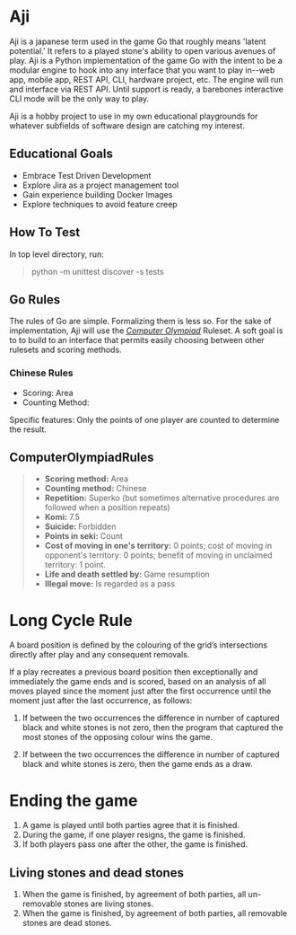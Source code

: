 # Aji
Aji is a japanese term used in the game Go that roughly means 'latent potential.'  It refers to a played stone's ability to open various avenues of play. Aji is a Python implementation of the game Go with the intent to be a modular engine to hook into any interface that you want to play in--web app, mobile app, REST API, CLI, hardware project, etc.  The engine will run and interface via REST API.  Until support is ready, a barebones interactive CLI mode will be the only way to play.

Aji is a hobby project to use in my own educational playgrounds for whatever subfields of software design are catching my interest.

## Educational Goals
* Embrace Test Driven Development
* Explore Jira as a project management tool
* Gain experience building Docker Images
* Explore techniques to avoid feature creep


## How To Test
In top level directory, run:
> python -m unittest discover -s tests

## Go Rules
The rules of Go are simple.  Formalizing them is less so.  For the sake of implementation, Aji will use the *[Computer Olympiad](https://en.wikipedia.org/wiki/Computer_Olympiad)* Ruleset.  A soft goal is to to build to an interface that permits easily choosing between other rulesets and scoring methods.

### Chinese Rules
- Scoring: Area
- Counting Method:

Specific features:
    Only the points of one player are counted to determine the result. 

## ComputerOlympiadRules

> * **Scoring method:** Area
> * **Counting method:** Chinese
> * **Repetition:** Superko (but sometimes alternative procedures are followed when a position repeats)
> * **Komi:** 7.5
> * **Suicide:** Forbidden
> * **Points in seki:** Count
> * **Cost of moving in one's territory:** 0 points; cost of moving in opponent's territory: 0 points; benefit of moving in unclaimed territory: 1 point.
> * **Life and death settled by:** Game resumption
> * **Illegal move:** Is regarded as a pass 

# Long Cycle Rule
A board position is defined by the colouring of the grid’s intersections directly after play and any consequent removals.

If a play recreates a previous board position then exceptionally and immediately the game ends and is scored, based on an analysis of all moves played since the moment just after the first occurrence until the moment just after the last occurrence, as follows:

1. If between the two occurrences the difference in number of captured black and white stones is not zero, then the program that captured the most stones of the opposing colour wins the game.

2. If between the two occurrences the difference in number of captured black and white stones is zero, then the game ends as a draw. 

# Ending the game
1.  A game is played until both parties agree that it is finished.
2.  During  the  game,  if  one  player  resigns,  the  game is finished. 
3.  If both players pass one after the other, the game is finished.

## Living stones and dead stones
1. When the game is finished, by agreement of both parties, all un-removable stones are living stones.
2. When the game is finished, by agreement of both parties, all removable stones are dead stones.